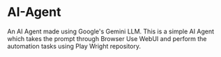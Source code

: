 # AI-Agent
An AI Agent made using Google's Gemini LLM.
This is a simple AI Agent which takes the prompt through Browser Use WebUI and perform the automation tasks using Play Wright repository.
